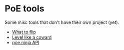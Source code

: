 # PoE tools

Some misc tools that don't have their own project (yet).

- [What to flip](what-to-flip)
- [Level like a coward](level-like-a-coward)
- [poe.ninja API](doc/poe-ninja-api.md)

